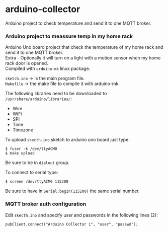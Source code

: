# arduino-collector
Arduino project to check temperature and send it to one MQTT broker.  

### Arduino project to meassure temp in my home rack
Arduino Uno board project that check the temperature of my home rack and send it to one MQTT broker.  
Extra - Optionally it will turn on a light with a motion sensor when my home rack door is opened.  
Compiled with `arduino-mk` linux package.  

`sketch.ino` -> is the main program file.  
`Makefile` -> the make file to compile it with arduino-mk.  

The following libraries need to be downloaded to `/usr/share/arduino/libraries/`:
* Wire
* WiFi
* SPI
* Time
* Timezone

To upload `skecth.ino` sketch to arduino uno board just type:
```
$ fuser -k /dev/ttyACM0
$ make upload
```
Be sure to be in `dialout` group.  

To connect to serial type:  
```
$ screen /dev/ttyACM0 115200
```
Be sure to have in `Serial.begin(115200)` the same serial number. 

### MQTT broker auth configuration
Edit `skecth.ino` and specify user and passwords in the following lines (2):

    pubClient.connect("Arduino Collector 1", "user", "passwd");
